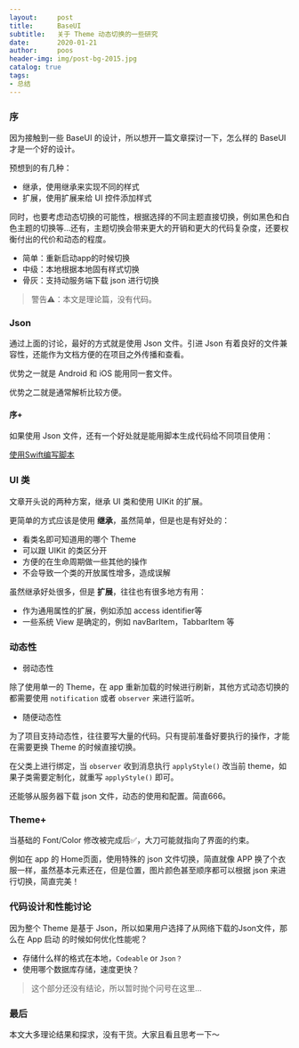 ```yaml
---
layout:     post
title:      BaseUI
subtitle:   关于 Theme 动态切换的一些研究
date:       2020-01-21
author:     poos
header-img: img/post-bg-2015.jpg
catalog: true
tags:
- 总结
---
```


### 序

因为接触到一些 BaseUI 的设计，所以想开一篇文章探讨一下，怎么样的 BaseUI 才是一个好的设计。

预想到的有几种：

- 继承，使用继承来实现不同的样式
- 扩展，使用扩展来给 UI 控件添加样式

同时，也要考虑动态切换的可能性，根据选择的不同主题直接切换，例如黑色和白色主题的切换等...还有，主题切换会带来更大的开销和更大的代码复杂度，还要权衡付出的代价和动态的程度。

- 简单：重新启动app的时候切换
- 中级：本地根据本地固有样式切换
- 骨灰：支持动服务端下载 json 进行切换

> 警告⚠️：本文是理论篇，没有代码。

### Json

通过上面的讨论，最好的方式就是使用 Json 文件。引进 Json 有着良好的文件兼容性，还能作为文档方便的在项目之外传播和查看。

优势之一就是 Android 和 iOS 能用同一套文件。

优势之二就是通常解析比较方便。

#### 序+

如果使用 Json 文件，还有一个好处就是能用脚本生成代码给不同项目使用：

[使用Swift编写脚本](https://poos.github.io/2021/02/03/SwfitScript/)

### UI 类

文章开头说的两种方案，继承 UI 类和使用 UIKit 的扩展。

更简单的方式应该是使用 **继承**，虽然简单，但是也是有好处的：

- 看类名即可知道用的哪个 Theme
- 可以跟 UIKit 的类区分开
- 方便的在生命周期做一些其他的操作
- 不会导致一个类的开放属性增多，造成误解

虽然继承好处很多，但是 **扩展**，往往也有很多地方有用：

- 作为通用属性的扩展，例如添加 access identifier等
- 一些系统 View 是确定的，例如 navBarItem，TabbarItem 等


### 动态性

- 弱动态性

除了使用单一的 Theme，在 app 重新加载的时候进行刷新，其他方式动态切换的都需要使用 `notification` 或者 `observer` 来进行监听。


- 随便动态性

为了项目支持动态性，往往要写大量的代码。只有提前准备好要执行的操作，才能在需要更换 Theme 的时候直接切换。

在父类上进行绑定，当 `observer` 收到消息执行 `applyStyle()` 改当前 theme，如果子类需要定制化，就重写 `applyStyle()` 即可。

还能够从服务器下载 json 文件，动态的使用和配置。简直666。


### Theme+

当基础的 Font/Color 修改被完成后✅，大刀可能就指向了界面的约束。

例如在 app 的 Home页面，使用特殊的 json 文件切换，简直就像 APP 换了个衣服一样，虽然基本元素还在，但是位置，图片颜色甚至顺序都可以根据 json 来进行切换，简直完美！


### 代码设计和性能讨论

因为整个 Theme 是基于 Json，所以如果用户选择了从网络下载的Json文件，那么在 App 启动 的时候如何优化性能呢？

- 存储什么样的格式在本地，`Codeable` or `Json？`
- 使用哪个数据库存储，速度更快？

> 这个部分还没有结论，所以暂时抛个问号在这里...

### 最后

本文大多理论结果和探求，没有干货。大家且看且思考一下～
